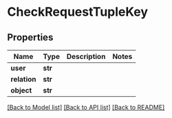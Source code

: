 # CheckRequestTupleKey


## Properties
Name | Type | Description | Notes
------------ | ------------- | ------------- | -------------
**user** | **str** |  | 
**relation** | **str** |  | 
**object** | **str** |  | 

[[Back to Model list]](../README.md#documentation-for-models) [[Back to API list]](../README.md#documentation-for-api-endpoints) [[Back to README]](../README.md)


